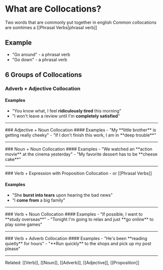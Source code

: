 # What are Collocations?
Two words that are commonly put together in english
Common collocations are somtimes a [[Phrasal Verbs|phrasal verb]]


## Example
- "Go around" - a phrasal verb
- "Go down" - a phrasal verb

## 6 Groups of Collocations
### Adverb + Adjective Collocation
#### Examples
- "You know what, I feel **ridiculously tired** this morning"
- "I won't leave a review until I'm **completely satisfied**"
<hr>
### Adjective + Noun Collocation
#### Examples
- "My **little brother** is getting really cheeky"
- "If I don't finish this work, I am in **deep trouble**"
<hr>
### Noun + Noun Collocation
#### Examples
- "We watched an **action movie** at the cinema yesterday"
- "My favorite dessert has to be **cheese cake**"
<hr>
###  Verb + Expression with Proposition Collocation -
 or [[Phrasal Verbs]]
 
 #### Examples
- "She **burst into tears** upon hearing the bad news"
- "I **come from** a big family"
<hr>
### Verb + Noun Collocation
#### Examples
- "If possible, I want to **study overseas**"
- "Tonight I'm going to relax and just **go online** to play some games"
<hr>
### Verb + Adverb Collocation
#### Examples
- "He's been **reading quietly** for hours"
- "**Run quickly** to the shops and pick up my post please"
<hr>


Related: [[Verb]], [[Noun]], [[Adverb]], [[Adjective]], [[Proposition]]
